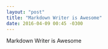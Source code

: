 ```yaml
---
layout: "post"
title: "Markdown Writer is Awesome"
date: 2016-04-09 00:45 -0300
---
```


Markdown Writer is Awesome

